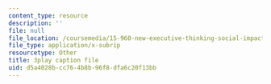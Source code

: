 ```yaml
---
content_type: resource
description: ''
file: null
file_location: /coursemedia/15-960-new-executive-thinking-social-impact-technology-projects-fall-2017-spring-2018/d5a4028bcc764b8b96f8dfa6c20f13bb_HaySEpWEsdU.srt
file_type: application/x-subrip
resourcetype: Other
title: 3play caption file
uid: d5a4028b-cc76-4b8b-96f8-dfa6c20f13bb
---
```

